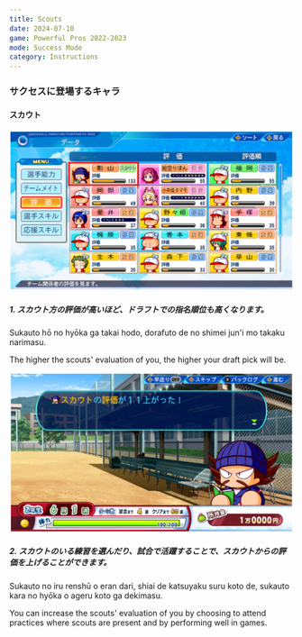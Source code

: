 ```yaml
---
title: Scouts
date: 2024-07-10
game: Powerful Pros 2022-2023
mode: Success Mode
category: Instructions
---
```


### サクセスに登場するキャラ

#### スカウト


![Status screen showing scouts and their evaluation scores](1.png)

##### 1. スカウト方の評価が高いほど、ドラフトでの指名順位も高くなります。

Sukauto hō no hyōka ga takai hodo, dorafuto de no shimei jun'i mo takaku narimasu. 

The higher the scouts' evaluation of you, the higher your draft pick will be.


![Dialog showing scout evaluation increase](2.png)

##### 2. スカウトのいる練習を選んだり、試合で活躍することで、スカウトからの評価を上げることができます。

Sukauto no iru renshū o eran dari, shiai de katsuyaku suru koto de, sukauto kara no hyōka o ageru koto ga dekimasu.

You can increase the scouts' evaluation of you by choosing to attend practices where scouts are present and by performing well in games.